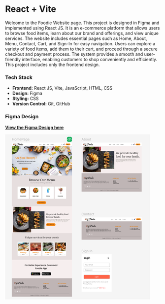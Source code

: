 # React + Vite

Welcome to the Foodie Website page. This project is designed in Figma and implemented using React JS. It is an e-commerce platform that allows users to browse food items, learn about our brand and offerings, and view unique services. The website includes essential pages such as Home, About, Menu, Contact, Cart, and Sign-In for easy navigation. Users can explore a variety of food items, add them to their cart, and proceed through a secure checkout and payment process. The system provides a smooth and user-friendly interface, enabling customers to shop conveniently and efficiently. This project includes only the frontend design.

### **Tech Stack**

- **Frontend:** React JS, Vite, JavaScript, HTML, CSS  
- **Design:** Figma  
- **Styling:** CSS   
- **Version Control:** Git, GitHub  

### **Figma Design**  

[**View the Figma Design here**](https://www.figma.com/design/dyJo5jpaWGX2nGiYufkzPH/Untitled?node-id=0-1&t=licfmxCSjAdkM931-1)  



![image alt](https://github.com/shristiyakami/FoodieWebsite_Using_React/blob/278dc4532770a3e99d02fc3fdf482a4c89d3bbf2/1.png)
